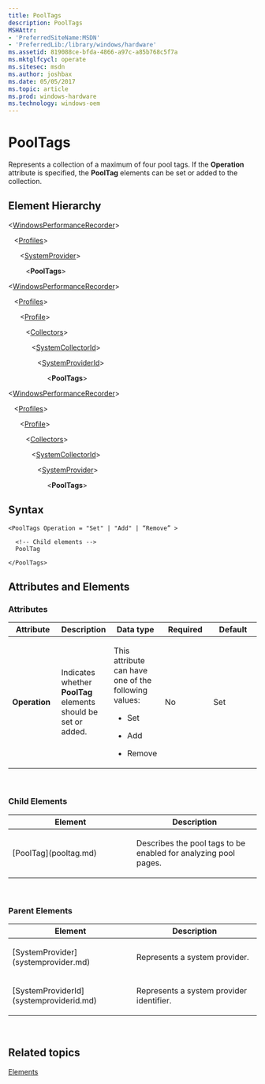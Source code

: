 ```yaml
---
title: PoolTags
description: PoolTags
MSHAttr:
- 'PreferredSiteName:MSDN'
- 'PreferredLib:/library/windows/hardware'
ms.assetid: 819088ce-bfda-4866-a97c-a85b768c5f7a
ms.mktglfcycl: operate
ms.sitesec: msdn
ms.author: joshbax
ms.date: 05/05/2017
ms.topic: article
ms.prod: windows-hardware
ms.technology: windows-oem
---
```


# PoolTags


Represents a collection of a maximum of four pool tags. If the **Operation** attribute is specified, the **PoolTag** elements can be set or added to the collection.

## Element Hierarchy


&lt;[WindowsPerformanceRecorder](windowsperformancerecorder.md)&gt;

   &lt;[Profiles](profiles.md)&gt;

      &lt;[SystemProvider](systemprovider.md)&gt;

         &lt;**PoolTags**&gt;

&lt;[WindowsPerformanceRecorder](windowsperformancerecorder.md)&gt;

   &lt;[Profiles](profiles.md)&gt;

      &lt;[Profile](profile-wpr.md)&gt;

         &lt;[Collectors](collectors.md)&gt;

            &lt;[SystemCollectorId](systemcollectorid.md)&gt;

               &lt;[SystemProviderId](systemproviderid.md)&gt;

                    &lt;**PoolTags**&gt;

&lt;[WindowsPerformanceRecorder](windowsperformancerecorder.md)&gt;

   &lt;[Profiles](profiles.md)&gt;

      &lt;[Profile](profile-wpr.md)&gt;

         &lt;[Collectors](collectors.md)&gt;

            &lt;[SystemCollectorId](systemcollectorid.md)&gt;

               &lt;[SystemProvider](systemprovider.md)&gt;

                    &lt;**PoolTags**&gt;

## Syntax


``` syntax
<PoolTags Operation = "Set" | "Add" | “Remove” >

  <!-- Child elements -->
  PoolTag

</PoolTags>
```

## Attributes and Elements


### Attributes

<table>
<colgroup>
<col width="20%" />
<col width="20%" />
<col width="20%" />
<col width="20%" />
<col width="20%" />
</colgroup>
<thead>
<tr class="header">
<th>Attribute</th>
<th>Description</th>
<th>Data type</th>
<th>Required</th>
<th>Default</th>
</tr>
</thead>
<tbody>
<tr class="odd">
<td><p><strong>Operation</strong></p></td>
<td><p>Indicates whether <strong>PoolTag</strong> elements should be set or added.</p></td>
<td><p>This attribute can have one of the following values:</p>
<ul>
<li><p>Set</p></li>
<li><p>Add</p></li>
<li><p>Remove</p></li>
</ul></td>
<td><p>No</p></td>
<td><p>Set</p></td>
</tr>
</tbody>
</table>

 

### Child Elements

<table>
<colgroup>
<col width="50%" />
<col width="50%" />
</colgroup>
<thead>
<tr class="header">
<th>Element</th>
<th>Description</th>
</tr>
</thead>
<tbody>
<tr class="odd">
<td><p>[PoolTag](pooltag.md)</p></td>
<td><p>Describes the pool tags to be enabled for analyzing pool pages.</p></td>
</tr>
</tbody>
</table>

 

### Parent Elements

<table>
<colgroup>
<col width="50%" />
<col width="50%" />
</colgroup>
<thead>
<tr class="header">
<th>Element</th>
<th>Description</th>
</tr>
</thead>
<tbody>
<tr class="odd">
<td><p>[SystemProvider](systemprovider.md)</p></td>
<td><p>Represents a system provider.</p></td>
</tr>
<tr class="even">
<td><p>[SystemProviderId](systemproviderid.md)</p></td>
<td><p>Represents a system provider identifier.</p></td>
</tr>
</tbody>
</table>

 

## Related topics


[Elements](elements.md)

 

 







